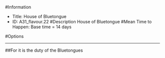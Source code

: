 #Information
 - Title: House of Bluetongue
 - ID: A31_flavour.22
#Description
House of Bluetongue
#Mean Time to Happen:
Base time = 14 days

#Options

___
##For it is the duty of the Bluetongues
